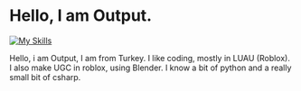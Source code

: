 # Hello, I am Output.
[![My Skills](https://skillicons.dev/icons?i=lua,html,css,python,blender,markdown,robloxstudio&theme=light)](https://skillicons.dev)

Hello, i am Output, I am from Turkey. I like coding, mostly in LUAU (Roblox). I also make UGC in roblox, using Blender. I know a bit of python and a really small bit of csharp.

